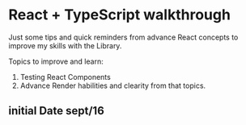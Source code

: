 
# React + TypeScript walkthrough

Just some tips and quick reminders from advance
React concepts to improve my skills with the Library.

Topics to improve and learn:

1. Testing React Components
2. Advance Render habilities and clearity from that topics.

## initial Date sept/16